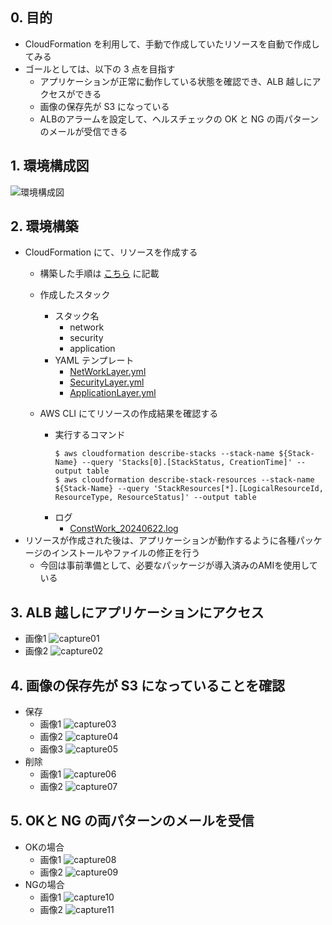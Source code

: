 ## 0. 目的
- CloudFormation を利用して、手動で作成していたリソースを自動で作成してみる
- ゴールとしては、以下の 3 点を目指す
  - アプリケーションが正常に動作している状態を確認でき、ALB 越しにアクセスができる
  - 画像の保存先が S3 になっている
  - ALBのアラームを設定して、ヘルスチェックの OK と NG の両パターンのメールが受信できる

## 1. 環境構成図
![環境構成図](./img/drawio/EnvConfDiagram.drawio.png)

## 2. 環境構築
- CloudFormation にて、リソースを作成する
  - 構築した手順は [こちら](./procedure/cloudformation.md) に記載

  - 作成したスタック
    - スタック名
      - network
      - security
      - application
    - YAML テンプレート
      - [NetWorkLayer.yml](./cfn/NetworkLayer.yml)
      - [SecurityLayer.yml](./cfn/SecurityLayer.yml)
      - [ApplicationLayer.yml](./cfn/ApplicationLayer.yml)
  - AWS CLI にてリソースの作成結果を確認する
    - 実行するコマンド
      ```bash:title
      $ aws cloudformation describe-stacks --stack-name ${Stack-Name} --query 'Stacks[0].[StackStatus, CreationTime]' --output table
      $ aws cloudformation describe-stack-resources --stack-name ${Stack-Name} --query 'StackResources[*].[LogicalResourceId, ResourceType, ResourceStatus]' --output table
      ```
    - ログ
      - [ConstWork_20240622.log](./log/ConstWork_20240622.log)
- リソースが作成された後は、アプリケーションが動作するように各種パッケージのインストールやファイルの修正を行う
  - 今回は事前準備として、必要なパッケージが導入済みのAMIを使用している

## 3. ALB 越しにアプリケーションにアクセス
- 画像1
![capture01](./img/capture01.png)
- 画像2
![capture02](./img/capture02.png)

## 4. 画像の保存先が S3 になっていることを確認
- 保存
  - 画像1
  ![capture03](./img/capture03.png)
  - 画像2
  ![capture04](./img/capture04.png)
  - 画像3
  ![capture05](./img/capture05.png)
- 削除
  - 画像1
  ![capture06](./img/capture06.png)
  - 画像2
  ![capture07](./img/capture07.png)

## 5. OKと NG の両パターンのメールを受信
- OKの場合
  - 画像1
  ![capture08](./img/capture08.png)
  - 画像2
  ![capture09](./img/capture09.png)
- NGの場合
  - 画像1
  ![capture10](./img/capture10.png)
  - 画像2
  ![capture11](./img/capture11.png)
